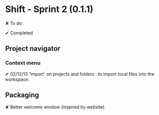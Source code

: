 
# Shift - Sprint 2 (0.1.1)

<t>✘</t> To do

<d>✔</d> Completed

## Project navigator

### Context menu  

<d>✔ 02/12/13</d> 'Import' on projects and folders : to import local files into the workspace.

## Packaging

<t>✘</t> Better welcome window (inspired by website)
